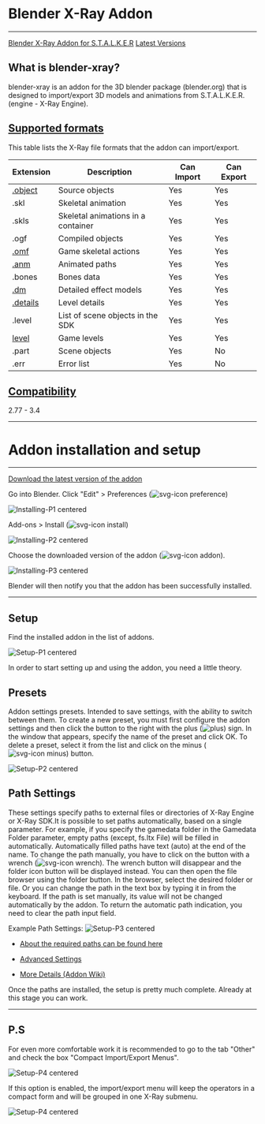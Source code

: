 # Blender X-Ray Addon

___

[Blender X-Ray Addon for S.T.A.L.K.E.R](https://github.com/PavelBlend/blender-xray)
[Latest Versions](https://github.com/PavelBlend/blender-xray/releases)

## What is blender-xray?

blender-xray is an addon for the 3D blender package (blender.org) that is designed to import/export 3D models and animations from S.T.A.L.K.E.R. (engine - X-Ray Engine).

## [Supported formats](https://github.com/PavelBlend/blender-xray/wiki#supported-formats)

This table lists the X-Ray file formats that the addon can import/export.

| Extension | Description | Can Import | Can Export |
---|---|---|---|
| [.object](../main-folders-and-files/file-formats/index.html#object) | Source objects | Yes | Yes |
| .skl | Skeletal animation | Yes | Yes |
| .skls | Skeletal animations in a container | Yes | Yes |
| .ogf | Compiled objects | Yes | Yes |
| [.omf](../main-folders-and-files/file-formats/index.html#omf-open-motions-format) | Game skeletal actions | Yes | Yes |
| [.anm](../main-folders-and-files/file-formats/index.html#anm-animated-paths) | Animated paths | Yes | Yes |
| .bones | Bones data | Yes | Yes |
| [.dm](../main-folders-and-files/file-formats/index.html#dm-detail-model) | Detailed effect models | Yes | Yes |
| [.details](../main-folders-and-files/file-formats/index.html#details) | Level details | Yes | Yes |
| .level | List of scene objects in the SDK | Yes | Yes |
| [level](../main-folders-and-files/file-formats/index.html#level) | Game levels | Yes | Yes |
| .part | Scene objects | Yes  | No |
| .err | Error list | Yes  | No |

## [Compatibility](https://github.com/PavelBlend/blender-xray/wiki#supported-blender-versions)

2.77 - 3.4

___

# Addon installation and setup

___

[Download the latest version of the addon](https://github.com/PavelBlend/blender-xray/releases)

Go into Blender. Click "Edit" > Preferences (![svg-icon preference](blender-images/blender-images-icons/preference-icon.svg))

![Installing-P1 centered](blender-images/0.png)

Add-ons > Install (![svg-icon install](blender-images/blender-images-icons/install-icon.svg))

![Installing-P2 centered](blender-images/1.png)

Choose the downloaded version of the addon (![svg-icon addon](blender-images/blender-images-icons/addon-icon.svg)).

![Installing-P3 centered](blender-images/2.png)

Blender will then notify you that the addon has been successfully installed.

___

## Setup

Find the installed addon in the list of addons.

![Setup-P1 centered](blender-images/3.png)

In order to start setting up and using the addon, you need a little theory.

## Presets

Addon settings presets. Intended to save settings, with the ability to switch between them. To create a new preset, you must first configure the addon settings and then click the button to the right with the plus (![plus](blender-images/blender-images-icons/plus.svg)) sign. In the window that appears, specify the name of the preset and click OK. To delete a preset, select it from the list and click on the minus (![svg-icon minus](blender-images/blender-images-icons/minus.svg)) button.

![Setup-P2 centered](blender-images/4.png)

## Path Settings

These settings specify paths to external files or directories of X-Ray Engine or X-Ray SDK.It is possible to set paths automatically, based on a single parameter. For example, if you specify the gamedata folder in the Gamedata Folder parameter, empty paths (except, fs.ltx File) will be filled in automatically. Automatically filled paths have text (auto) at the end of the name. To change the path manually, you have to click on the button with a wrench (![svg-icon wrench](blender-images/blender-images-icons/wrench.svg)). The wrench button will disappear and the folder icon button will be displayed instead. You can then open the file browser using the folder button. In the browser, select the desired folder or file. Or you can change the path in the text box by typing it in from the keyboard. If the path is set manually, its value will not be changed automatically by the addon. To return the automatic path indication, you need to clear the path input field.

Example Path Settings:
![Setup-P3 centered](blender-images/5.png)

- [About the required paths can be found here](../blender/addon-settings-options/pathes.md)

- [Advanced Settings](addon-settings-options/index.html)

- [More Details (Addon Wiki)](https://github.com/PavelBlend/blender-xray/wiki/Preferences#paths-settings)

Once the paths are installed, the setup is pretty much complete. Already at this stage you can work.

___

## P.S

For even more comfortable work it is recommended to go to the tab "Other" and check the box "Compact Import/Export Menus".

![Setup-P4 centered](blender-images/6.png)

If this option is enabled, the import/export menu will keep the operators in a compact form and will be grouped in one X-Ray submenu.

![Setup-P4 centered](blender-images/7.png)
